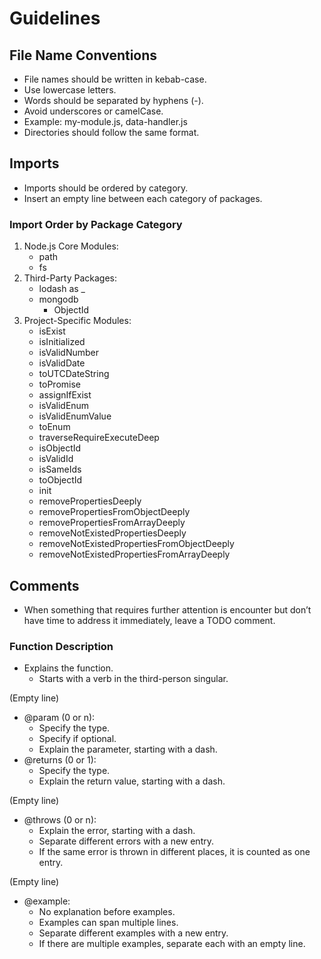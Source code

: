 # Guidelines

## File Name Conventions

* File names should be written in kebab-case.
* Use lowercase letters.
* Words should be separated by hyphens (-).
* Avoid underscores or camelCase.
* Example: my-module.js, data-handler.js
* Directories should follow the same format.

## Imports

* Imports should be ordered by category.
* Insert an empty line between each category of packages.

### Import Order by Package Category

1. Node.js Core Modules:
    * path
    * fs
2. Third-Party Packages:
    * lodash as _
    * mongodb
        * ObjectId
3. Project-Specific Modules:
    * isExist
    * isInitialized
    * isValidNumber
    * isValidDate
    * toUTCDateString
    * toPromise
    * assignIfExist
    * isValidEnum
    * isValidEnumValue
    * toEnum
    * traverseRequireExecuteDeep
    * isObjectId
    * isValidId
    * isSameIds
    * toObjectId
    * init
    * removePropertiesDeeply
    * removePropertiesFromObjectDeeply
    * removePropertiesFromArrayDeeply
    * removeNotExistedPropertiesDeeply
    * removeNotExistedPropertiesFromObjectDeeply
    * removeNotExistedPropertiesFromArrayDeeply

## Comments

* When something that requires further attention is encounter but don’t have time to address it immediately, leave a TODO comment.

### Function Description

* Explains the function.
    * Starts with a verb in the third-person singular.

(Empty line)

* @param (0 or n):
    * Specify the type.
    * Specify if optional.
    * Explain the parameter, starting with a dash.
* @returns (0 or 1):
    * Specify the type.
    * Explain the return value, starting with a dash.

(Empty line)

* @throws (0 or n):
    * Explain the error, starting with a dash.
    * Separate different errors with a new entry.
    * If the same error is thrown in different places, it is counted as one entry.

(Empty line)

* @example:
    * No explanation before examples.
    * Examples can span multiple lines.
    * Separate different examples with a new entry.
    * If there are multiple examples, separate each with an empty line.
